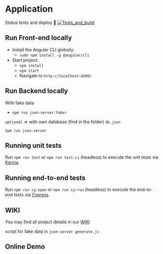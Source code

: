 # Application

Status tests and deploy 🚀 [![Tests_and_build ](https://github.com/danj92/application/workflows/Tests_and_build/badge.svg)](https://github.com/danj92/application/actions)

## Run Front-end locally

- Install the Angular CLI globally:
  - `sudo npm install -g @angular/cli`
- Start project:
  - `npm install`
  - `npm start`
  - Navigate to `http://localhost:4200/`

## Run Backend locally

With fake data

- `npm run json-server:faker`

`optional` => with own database (find in the folder) `db.json`

`npm run json-server`

## Running unit tests

Run `npm run test` or `npm run test:ci` (headless) to execute the unit tests via [Karma](https://karma-runner.github.io).

## Running end-to-end tests

Run `npm run cy:open` or `npm run cy:run` (headless) to execute the end-to-end tests via [Cypress](https://www.cypress.io/).

## WIKI

You may find all project details in our [WIKI](https://github.com/danj92/application/wiki)

script for fake data in `json-server generate.js`

## Online Demo
